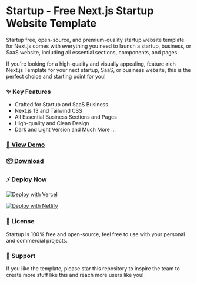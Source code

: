 # Startup - Free Next.js Startup Website Template

Startup free, open-source, and premium-quality startup website template for Next.js comes with everything you need to launch a startup, business, or SaaS website, including all essential sections, components, and pages.

If you're looking for a high-quality and visually appealing, feature-rich Next.js Template for your next startup, SaaS, or business website, this is the perfect choice and starting point for you!

### ✨ Key Features
- Crafted for Startup and SaaS Business
- Next.js 13 and Tailwind CSS
- All Essential Business Sections and Pages
- High-quality and Clean Design
- Dark and Light Version
and Much More ...

### [🚀 View Demo](https://free-start-up-next-js-template-mje8bh9gh-sijon20.vercel.app/)

### [📦 Download](https://github.com/Sijon20/Free-StartUP-Next.JS-Template/archive/refs/heads/main.zip)

### ⚡ Deploy Now

[![Deploy with Vercel](https://vercel.com/button)](https://vercel.com/new/clone?repository-url=https://github.com/Sijon20/Free-StartUP-Next.JS-Template)

[![Deploy with Netlify](https://www.netlify.com/img/deploy/button.svg)](https://app.netlify.com/start/deploy?repository=https://github.com/Sijon20/Free-StartUP-Next.JS-Template)


### 📄 License
Startup is 100% free and open-source, feel free to use with your personal and commercial projects.

### 💜 Support
If you like the template, please star this repository to inspire the team to create more stuff like this and reach more users like you!
